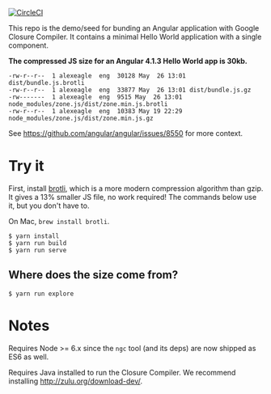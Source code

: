 [![CircleCI](https://circleci.com/gh/angular/closure-demo.svg?style=svg)](https://circleci.com/gh/angular/closure-demo)

This repo is the demo/seed for bunding an Angular application with Google Closure Compiler.
It contains a minimal Hello World application with a single component.

**The compressed JS size for an Angular 4.1.3 Hello World app is 30kb.**

```
-rw-r--r--  1 alexeagle  eng  30128 May  26 13:01 dist/bundle.js.brotli
-rw-r--r--  1 alexeagle  eng  33877 May  26 13:01 dist/bundle.js.gz
-rw-------  1 alexeagle  eng  9515 May  26 13:01 node_modules/zone.js/dist/zone.min.js.brotli
-rw-r--r--  1 alexeagle  eng  10383 May 19 22:29 node_modules/zone.js/dist/zone.min.js.gz
```

See https://github.com/angular/angular/issues/8550 for more context.

# Try it

First, install [brotli], which is a more modern compression algorithm than gzip.
It gives a 13% smaller JS file, no work required!
The commands below use it, but you don't have to.

On Mac, `brew install brotli`.

``` shell
$ yarn install
$ yarn run build
$ yarn run serve
```

[brotli]: https://github.com/google/brotli

## Where does the size come from?

``` shell
$ yarn run explore
```

# Notes

Requires Node >= 6.x since the `ngc` tool (and its deps) are now shipped as ES6 as well.

Requires Java installed to run the Closure Compiler. We recommend installing http://zulu.org/download-dev/.

